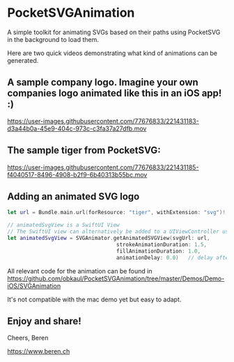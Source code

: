 # PocketSVGAnimation

A simple toolkit for animating SVGs based on their paths using PocketSVG in the background to load them.

Here are two quick videos demonstrating what kind of animations can be generated.

## A sample company logo. Imagine your own companies logo animated like this in an iOS app! :)

https://user-images.githubusercontent.com/77676833/221431183-d3a44b0a-45e9-404c-973c-c3fa37a27dfb.mov


## The sample tiger from PocketSVG:

https://user-images.githubusercontent.com/77676833/221431185-f4040517-8496-4908-b2f9-6b40313b55bc.mov


## Adding an animated SVG logo

```swift
let url = Bundle.main.url(forResource: "tiger", withExtension: "svg")!

// animatedSvgView is a SwiftUI View
// The SwiftUI view can alternatively be added to a UIViewController using the handy extension UIViewController.addSubSwiftUIView(...)
let animatedSvgView = SVGAnimator.getAnimatedSVGView(svgUrl: url,
                                   strokeAnimationDuration: 1.5,
                                   fillAnimationDuration: 1.0,
                                   animationDelay: 0.0)   // delay after onAppear
```

All relevant code for the animation can be found in 
https://github.com/obkaul/PocketSVGAnimation/tree/master/Demos/Demo-iOS/SVGAnimation 

It's not compatible with the mac demo yet but easy to adapt.

## Enjoy and share!

Cheers, Beren

https://www.beren.ch
